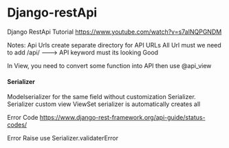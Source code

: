# Django-restApi

Django RestApi Tutorial
https://www.youtube.com/watch?v=s7aINQPGNDM

Notes:
Api Urls create separate directory for API URLs
All Url must we need to add <DomainName>/api/<urllist> ---> API keyword must its looking Good

In View, you need to convert some function into API then use @api_view

#### Serializer
Modelserializer for the same field without customization
Serializer. Serializer custom view
ViewSet serializer is automatically creates all

Error Code
https://www.django-rest-framework.org/api-guide/status-codes/

Error Raise
use Serializer.validaterError




